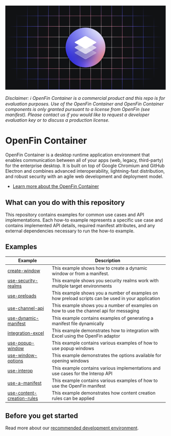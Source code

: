 ![OpenFin Container Starter](./assets/OpenFin-Container-Starter.png)

_Disclaimer: ℹ️ OpenFin Container is a commercial product and this repo is for evaluation purposes. Use of the OpenFin Container and OpenFin Container components is only granted pursuant to a license from OpenFin (see manifest). Please contact us if you would like to request a developer evaluation key or to discuss a production license._

# OpenFin Container

OpenFin Container is a desktop runtime application environment that enables communication between all of your apps (web, legacy, third-party) for the enterprise desktop. It is built on top of Google Chromium and GitHub Electron and combines advanced interoperability, lightning-fast distribution, and robust security with an agile web development and deployment model.

- [Learn more about the OpenFin Container](https://developers.openfin.co/of-docs/docs/container-overview)

## What can you do with this repository

This repository contains examples for common use cases and API implementations. Each how-to example represents a specific use case and contains implemented API details, required manifest attributes, and any external dependencies necessary to run the how-to example.

## Examples

| **Example**                                                        | **Description**                                                                                    |
| ------------------------------------------------------------------ | -------------------------------------------------------------------------------------------------- |
| [create-window](./how-to/create-window)                            | This example shows how to create a dynamic window or from a manifest.                              |
| [use-security-realms](./how-to/use-security-realms)                | This example shows you security realms work with multiple target environments                      |
| [use-preloads](./how-to/use-preloads)                              | This example shows you a number of examples on how preload scripts can be used in your application |
| [use-channel-api](./how-to/use-channel-api)                        | This example shows you a number of examples on how to use the channel api for messaging            |
| [use-dynamic-manifest](./how-to/use-dynamic-manifest)              | This example contains examples of generating a manifest file dynamically                           |
| [integration-excel](./how-to/integration-excel)                    | This example demonstrates how to integration with Excel using the OpenFin adaptor                  |
| [use-popup-window](./how-to/use-popup-window/)                     | This example contains various examples of how to use popup windows                                 |
| [use-window-options](./how-to/use-window-options/)                 | This example demonstrates the options available for opening windows                                |
| [use-interop](./how-to/use-interop/)                               | This example contains various implementations and use cases for the Interop API                    |
| [use-a-manifest](./how-to/use-a-manifest/)                         | This example contains various examples of how to use the OpenFin manifest                          |
| [use-content-creation-rules](./how-to/use-content-creation-rules/) | This example demonstrates how content creation rules can be applied                                |

## Before you get started

Read more about our [recommended development environment](https://developers.openfin.co/of-docs/docs/set-up-your-dev-environment).
